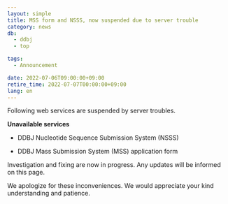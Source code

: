 ```yaml
---
layout: simple
title: MSS form and NSSS, now suspended due to server trouble
category: news
db:
  - ddbj
  - top

tags:
  - Announcement

date: 2022-07-06T09:00:00+09:00
retire_time: 2022-07-07T00:00:00+09:00
lang: en
---
```


Following web services are suspended by server troubles.

**Unavailable services**

- DDBJ Nucleotide Sequence Submission System (NSSS)

- DDBJ Mass Submission System (MSS) application form

Investigation and fixing are now in progress. Any updates will be informed on this page.

We apologize for these inconveniences. We would appreciate your kind understanding and patience.

